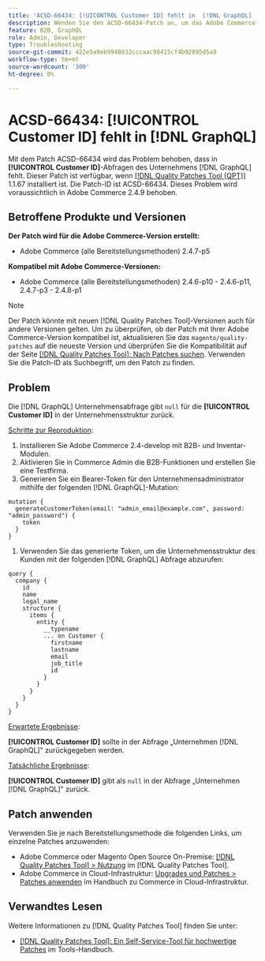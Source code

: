 ```yaml
---
title: 'ACSD-66434: [!UICONTROL Customer ID] fehlt in  [!DNL GraphQL] '
description: Wenden Sie den ACSD-66434-Patch an, um das Adobe Commerce-Problem zu beheben, bei dem [!UICONTROL Customer ID] in den  [!DNL GraphQL]  fehlt.
feature: B2B, GraphQL
role: Admin, Developer
type: Troubleshooting
source-git-commit: 422e5a9eb9948032cccaac98415cf4b92895d5a9
workflow-type: tm+mt
source-wordcount: '300'
ht-degree: 0%

---
```



# ACSD-66434: [!UICONTROL Customer ID] fehlt in [!DNL GraphQL]

Mit dem Patch ACSD-66434 wird das Problem behoben, dass in **[!UICONTROL Customer ID]**-Abfragen des Unternehmens [!DNL GraphQL] fehlt. Dieser Patch ist verfügbar, wenn [[!DNL Quality Patches Tool (QPT)]](/help/tools/quality-patches-tool/quality-patches-tool-to-self-serve-quality-patches.md) 1.1.67 installiert ist. Die Patch-ID ist ACSD-66434. Dieses Problem wird voraussichtlich in Adobe Commerce 2.4.9 behoben.

## Betroffene Produkte und Versionen

**Der Patch wird für die Adobe Commerce-Version erstellt:**

* Adobe Commerce (alle Bereitstellungsmethoden) 2.4.7-p5

**Kompatibel mit Adobe Commerce-Versionen:**

* Adobe Commerce (alle Bereitstellungsmethoden) 2.4.6-p10 - 2.4.6-p11, 2.4.7-p3 - 2.4.8-p1

>[!NOTE]
>
>Der Patch könnte mit neuen [!DNL Quality Patches Tool]-Versionen auch für andere Versionen gelten. Um zu überprüfen, ob der Patch mit Ihrer Adobe Commerce-Version kompatibel ist, aktualisieren Sie das `magento/quality-patches` auf die neueste Version und überprüfen Sie die Kompatibilität auf der Seite [[!DNL Quality Patches Tool]: Nach Patches suchen](https://experienceleague.adobe.com/tools/commerce-quality-patches/index.html?lang=de). Verwenden Sie die Patch-ID als Suchbegriff, um den Patch zu finden.

## Problem

Die [!DNL GraphQL] Unternehmensabfrage gibt `null` für die **[!UICONTROL Customer ID]** in der Unternehmensstruktur zurück.

<u>Schritte zur Reproduktion</u>:

1. Installieren Sie Adobe Commerce 2.4-develop mit B2B- und Inventar-Modulen.
1. Aktivieren Sie in Commerce Admin die B2B-Funktionen und erstellen Sie eine Testfirma.
1. Generieren Sie ein Bearer-Token für den Unternehmensadministrator mithilfe der folgenden [!DNL GraphQL]-Mutation:

```
mutation {
  generateCustomerToken(email: "admin_email@example.com", password: "admin_password") {
    token
  }
}
```

1. Verwenden Sie das generierte Token, um die Unternehmensstruktur des Kunden mit der folgenden [!DNL GraphQL] Abfrage abzurufen:

```
query {
  company {
    id
    name
    legal_name
    structure {
      items {
        entity {
          __typename
          ... on Customer {
            firstname
            lastname
            email
            job_title
            id
          }
        }
      }
    }
  }
}
```

<u>Erwartete Ergebnisse</u>:

**[!UICONTROL Customer ID]** sollte in der Abfrage „Unternehmen [!DNL GraphQL]&quot; zurückgegeben werden.

<u>Tatsächliche Ergebnisse</u>:

**[!UICONTROL Customer ID]** gibt als `null` in der Abfrage „Unternehmen [!DNL GraphQL]&quot; zurück.

## Patch anwenden

Verwenden Sie je nach Bereitstellungsmethode die folgenden Links, um einzelne Patches anzuwenden:

* Adobe Commerce oder Magento Open Source On-Premise: [[!DNL Quality Patches Tool] > Nutzung](/help/tools/quality-patches-tool/usage.md) im [!DNL Quality Patches Tool].
* Adobe Commerce in Cloud-Infrastruktur: [Upgrades und Patches > Patches anwenden](https://experienceleague.adobe.com/docs/commerce-cloud-service/user-guide/develop/upgrade/apply-patches.html?lang=de) im Handbuch zu Commerce in Cloud-Infrastruktur.

## Verwandtes Lesen

Weitere Informationen zu [!DNL Quality Patches Tool] finden Sie unter:

* [[!DNL Quality Patches Tool]: Ein Self-Service-Tool für hochwertige Patches](/help/tools/quality-patches-tool/quality-patches-tool-to-self-serve-quality-patches.md) im Tools-Handbuch.
